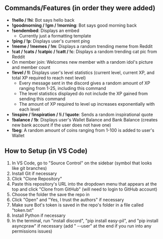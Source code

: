 ## Commands/Features (in order they were added)

- **!hello / !hi**: Bot says hello back
- **!goodmorning / !gm / !morning**: Bot says good morning back
- **!sendembed**: Displays an embed
  - Currently just a formatting template
- **!ping / !p**: Displays user's current ping
- **!meme / !memes / !m**: Displays a random trending meme from Reddit
- **!cat / !cats / !catpic / !catt / !c**: Displays a random trending cat pic from Reddit
- On member join: Welcomes new member with a random idol's picture and member count
- **!level / !l**: Displays user's level statistics (current level, current XP, and total XP required to reach next level)
  - Every message sent in the discord gives a random amount of XP ranging from 1-25, including this command
  - The level statistics displayed do not include the XP gained from sending this command
  - The amount of XP required to level up increases exponentially with each level
- **!inspire / !inspiration / !i / !quote**: Sends a random inspirational quote
- **!balance / !b**: Displays user's Wallet Balance and Bank Balance (creates new bank account if the user does not have one)
- **!beg**: A random amount of coins ranging from 1-100 is added to user's Wallet


## How to Setup (in VS Code)

1. In VS Code, go to "Source Control" on the sidebar (symbol that looks like git branches)
2. Install Git if necessary
3. Click "Clone Repository"
4. Paste this repository's URL into the dropdown menu that appears at the top and click "Clone from GitHub" (will need to login to GitHub account)
5. Choose the folder the save the repo in
6. Click "Open" and "Yes, I trust the authors" if necessary
7. Make sure Bot's token is saved in the repo's folder in a file called "token.txt"
8. Install Python if necessary
9. In the terminal, run "install discord", "pip install easy-pil", and "pip install asyncpraw" if necessary (add " --user" at the end if you run into any permissions issues)
